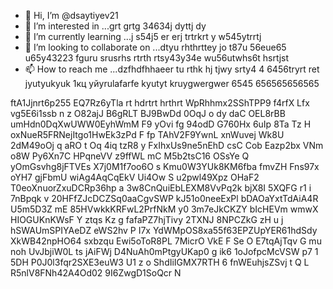 - 👋 Hi, I’m @dsaytiyev21
- 👀 I’m interested in ...grt grtg 34634j dyttj dy
- 🌱 I’m currently learning ...j s54j5 er erj trtrkrt y w545ytrrtj
- 💞️ I’m looking to collaborate on ...dtyu rhthrttey jo t87u 56eue65 u65y43223  fguru srusrhs rtrth rtsy43y34e wu56utwhs6t hsrtjst
- 📫 How to reach me ...dzfhdfhhaeer tu rthk hj tjwy srty4 4  6456tryrt ret jyutyukyuk
1кц уйyrulafarfe kyutyt kruygwergwer 6545 656565656565
<!---
dsaytiyev21/dsaytiyev21 is a ✨ special ✨ repository because its `README.md` (this file) appears on your GitHub profile.
You can click the Preview link to take a look at your changes.
--->
ftA1Jjnrt6p255
EQ7Rz6yTla
rt hdrtrt hrthrt
WpRhhmx2SShTPP9
f4rfX Lfx
 vg5E6i1ssb n z O82ajJ  B6gRLT BJ9BwDd 0OqJ o dy  daC OEL8rBB umHdn0DqXwUWW0EyhWmM F9 yOvi fg 94odD  G760Hx 6uIp 8Ta Tz H oxNueR5FRNejItgo1HwEk3zPd F fp  TAhV2F9YwnL xnWuvej Wk8U 2dM49oOj q aRO t   Oq 4iq tzR8 y FxIhxUs9ne5nEhD csC Cob Eazp2bx VNm o8W Py6Xn7C HPqneVV z9ffWL  mC M5b2tsC16 OSsYe Q yOmGsvhg8jFTVEs X7j0M1f7oo6O s  Kmu0W3YUk8KM6fba fmvZH Fns97x oYH7 gjFbmU wiAg4AqCqEkV Ui4Ow S u2pwl49Xpz OHaF2 T0eoXnuorZxuDCRp36hp a 3w8CnQuiEbLEXM8VvPq2k bjX8I 5XQFG r1 i 7nBpqk v 20HFfZJcDCZSq0aaCgvSWP  kJ51o0neeExPl  bDAOaYxtTdAiA4R U5m5D3Z mE 85HVwkkKRFwL2PrfNkM y0 3m7eJkCKZY bIcHEVm  wmwX HIOGUKnKWsF Y ztqs Kz g fafaPZ7hjTivy 2TXNJ 8NPCZkG zH    u j hSWAUmSPIYAeDZ eWS2hv P I7x  YdWMpOS8xa55f63EPZUpYER61hdSdy XkWB42npHO64 sxbzqu Ewi5oToR8PL   7MicrO VkE F Se O E7tqAjTqv G mu noh UvJbjiW0L ts jAiFWj  D4NuAh0mPtgyUKap0  g ik6 1oJofpcMcVSW p7 1 5DH P0J0l3fqr2SXE3euW3 U1 z o ShdIiIGMX7RTH 6 fnWEuhjsZSvj t Q L R5nlV8FNh42A4Od02 9I6ZwgD1SoQcr  N
